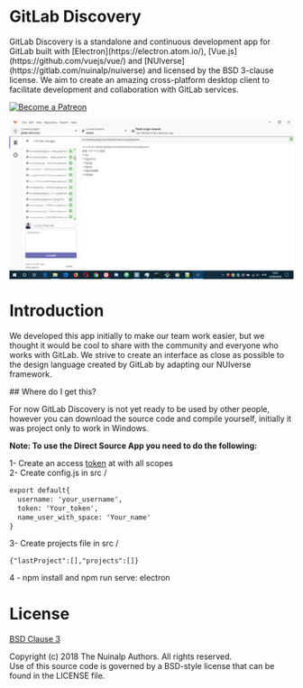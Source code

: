 # GitLab Discovery
<p>
GitLab Discovery is a standalone and continuous development app for GitLab built with [Electron](https://electron.atom.io/), [Vue.js](https://github.com/vuejs/vue/) and [NUIverse](https://gitlab.com/nuinalp/nuiverse) and licensed by the BSD 3-clause license. We aim to create an amazing cross-platform desktop client to facilitate development and collaboration with GitLab services.
<p>

<p>
  <a href="https://www.patreon.com/nuinalp" target="_blank">
    <img src="https://c5.patreon.com/external/logo/become_a_patron_button.png" alt="Become a Patreon">
  </a>
</p>

<img src="homescreen.png" style="margin:auto; display:block; width:1000px;"/>

# Introduction

<p>
We developed this app initially to make our team work easier, but we thought it would be cool to share with the community and everyone who works with GitLab. We strive to create an interface as close as possible to the design language created by GitLab by adapting our NUIverse framework.
</p>
## Where do I get this?

<p>For now GitLab Discovery is not yet ready to be used by other people, however you can download the source code and compile yourself, initially it was project only to work in Windows.</p>

<strong>Note: To use the Direct Source App you need to do the following:</strong>

1- Create an access [token](https://gitlab.com/profile/personal_access_tokens) at with all scopes <br>
2- Create config.js in src /
``` 
export default{ 
  username: 'your_username', 
  token: 'Your_token', 
  name_user_with_space: 'Your_name' 
} 
```

3- Create projects file in src /
``` 
{"lastProject":[],"projects":[]} 
```
4 - npm install and npm run serve: electron

# License

[BSD Clause 3](LICENSE.md)

Copyright (c) 2018 The Nuinalp Authors. All rights reserved.<br>
Use of this source code is governed by a BSD-style license that can be found in the LICENSE file.